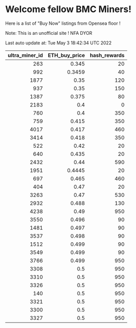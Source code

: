# Welcome fellow BMC Miners!
Here is a list of "Buy Now" listings from Opensea floor !

Note: This is an unofficial site ! NFA DYOR


Last auto update at: Tue May  3 18:42:34 UTC 2022


|   ultra_miner_id |   ETH_buy_price |   hash_rewards |
|-----------------:|----------------:|---------------:|
|              263 |          0.345  |             20 |
|              992 |          0.3459 |             40 |
|             1877 |          0.35   |            120 |
|              937 |          0.35   |            150 |
|             1387 |          0.375  |             80 |
|             2183 |          0.4    |              0 |
|              760 |          0.4    |            350 |
|              759 |          0.415  |            350 |
|             4017 |          0.417  |            460 |
|             3414 |          0.418  |            350 |
|              522 |          0.42   |             20 |
|              640 |          0.435  |             20 |
|             2432 |          0.44   |            590 |
|             1951 |          0.4445 |             20 |
|              697 |          0.465  |            460 |
|              404 |          0.47   |             20 |
|             3263 |          0.47   |            530 |
|             2932 |          0.488  |            130 |
|             4238 |          0.49   |            950 |
|             3550 |          0.496  |             90 |
|             1481 |          0.497  |             90 |
|             3537 |          0.498  |             90 |
|             1512 |          0.499  |             90 |
|             3549 |          0.499  |             90 |
|             3766 |          0.499  |            950 |
|             3308 |          0.5    |            950 |
|             3310 |          0.5    |            950 |
|             3326 |          0.5    |            950 |
|              140 |          0.5    |            950 |
|             3321 |          0.5    |            950 |
|             3300 |          0.5    |            950 |
|             3327 |          0.5    |            950 |